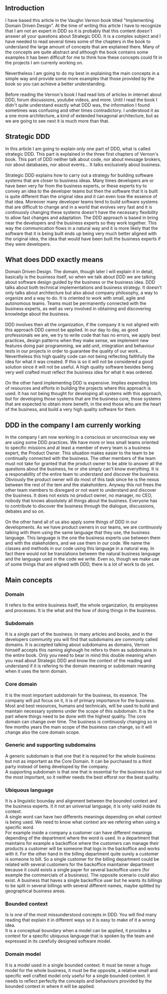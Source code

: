 ## Introduction

I have based this article in the Vaughn Vernon book titled "Implementing Domain Driven Design". At the time of writing this
article I have to recognize that I am not an expert in DDD so it is probably that this content doesn't answer all your 
questions about Strategic DDD. It is a complex subject and I have needed to read several times some of the chapters in the book 
to understand the large amount of concepts that are explained there. Many of the concepts are quite abstract and although the 
book contains some examples it has been difficult for me to think how these concepts could fit in the projects I am currenly 
working on.<br/><br/>
Nevertheless I am going to do my best in explaining the main concepts in a simple way and provide some more examples that 
those provided by the book so you can achieve a better understanding.<br/><br/>
Before reading the Vernon's book I had read lots of articles in internet about DDD, forum discussions, youtube videos, and 
more. Until I read the book I didn't quite understand exactly what DDD was, the information I found sometimes was confusing 
and other times contradictory. I understood it as a one more architecture, a kind of extended hexagonal architecture, but 
as we are going to see next it is much more than that.

## Strategic DDD

In this article I am going to explain only one part of DDD, what is called strategic DDD. This part is explained in the 
three first chapters of Vernon's book. This part of DDD neither talk about code, nor about message brokers, nor about 
databases, nor about events... It talks exclusively about business.<br/><br/>
Strategic DDD explains how to carry out a strategy for building software systems that are closer to business ideas. Many times 
developers are or have been very far from the business experts, or these experts try to convey an idea to the developer 
teams but then the software that it is built is quite different than the original idea and it can even lose the essence 
of that idea. Moreover many developer teams tend to build software systems that are difficult to change and in a world 
that evolves very fast and it is continuosly changing these systems doesn't have the necessary flexibility to allow 
fast changes and adaptation. The DDD approach is based in bring near the developers and the business experts so they 
work together. This way the communication flows in a natural way and it is more likely that the software that it is 
being built ends up being very much better aligned with the original idea, the idea that would have been built the 
business experts if they were developers.


## What does DDD exactly means

Domain Driven Design. The domain, though later I will explain it in detail, basically is the business itself, so when we 
talk about DDD we are talking about software design guided by the business or the business idea.
DDD talks about both technical implementations and business strategy. It doesn't only talks about architecture but also 
about company philosophy, a way to organize and a way to do. It is oriented to work with small, agile and autonomous teams.
Teams must be permanently connected with the business experts, as well as very involved in obtaining and discovering 
knowledge about the business.<br/><br/>
DDD involves then all the organization, if the company it is not aligned with this approach DDD cannot be applied. In our 
day to day, as good professionals we are, we try to write code that has no errors, we apply best practices, design patterns 
when they make sense, we implement new features doing pair programming, we add unit, integration and behaviour tests in 
our projects in order to guarantee the quality of our work... Nevertheless this high quality code can not being reflecting 
faithfully the idea for what it was created. If this is so it will not be considered a good solution since it will not be useful. A high quality software besides being very well crafted must reflect the business idea for what it was ordered.<br/><br/>
On the other hand implementing DDD is expensive. Implies expending lots of resources and efforts in building the projects 
where this approach is used. It has not being thought for developing all systems with this approach, but for developing 
those systems that are the business core, those systems that are expected to obtain more benefit, in the end those who are 
the heart of the business, and build a very high quality software for them.


## DDD in the company I am currenly working

In the company I am now working in a conscious or unconscious way we are using some DDD practices. We have more or less 
small teams oriented to specific missions and at least a member of every team is a business expert, the Product Owner.
This situation makes easier to the team to be continually connected with the business. The other members of the team 
must not take for granted that the product owner to be able to answer all the questions about the business, he or she 
simply can't know everything. It is a responability of the entire team to understand and discover the business. Obviously 
the product owner will do most of this task since he is the nexus between the rest of the tem and the stakeholders.
Anyway this not frees the other team members to disregard or not want to understand and discover the business. It does not 
exists no product owner, no manager, no CEO, nobody that knows absolutely all things about the business. Everyone has to 
contribute to discover the business through the dialogue, discussions, debates and so on.<br/><br/>
On the other hand all of us also apply some things of DDD in our developments. As we have product owners in our teams, we 
are continuosly talking with them using the same language that they use, the business language. This language is the one 
the business experts use between them and with the stakeholders, and we use them in our code. We name the classes and 
methods in our code using this language in a natural way. In fact there would not be translations between the natural 
business language and the language used in the code we write. Even so, though we make use of some things that are aligned 
with DDD, there is a lot of work to do yet.


## Main concepts

### Domain

It refers to the entire business itself, the whole organization, its employees and processes. It is the what and the how of doing things in the business.

### Subdomain 

It is a single part of the business. In many articles and books, and in the developers community you will find that subdomains are commonly called domains. It is accepted talking about subdomains as domains, Vernon himself accepts this naming alghough he refers to them as subdomains in the entire book. Only you need to bear in mind this double meaning when you read about Strategic DDD and know the context of the reading and understand if it is refering to the domain meaning or subdomain meaning when it uses the term domain.

### Core domain

It is the most important subdomain for the business, its essence. The company will put focus on it, it is of primary importance for the business. Most and best resources, humans and technicals, will be used to build and maintain necessary systems under the scope of this subdomain. It is the part where things need to be done with the highest quality. The core domain can change over time. The business is continuosly changing so in few months years the main scope of the business can change, so it will change also the core domain scope.

### Generic and supporting subdomains

A generic subdomain is that one that it is required for the whole business but not as important as the Core Domain. It can be purchased to a third party instead of being developed by the company.  
A supporting subdomain is that one that is essential for the business but not the most important, so it neither needs the best efforst nor the best quality.

### Ubiquous language

It is a linguistic bounday and alignment between the bounded context and the business experts. It it not an universal language, it is only valid inside its context.  
A single word can have two differents meanings depending on what context is being used. We need to know what context are we refering when using a specific word.  
For example inside a company a customer can have different meanings depending of the department where the word is used. In a department that maintains for example a backoffice where the customers can manage their products a customer will be someone that logs in the backoffice and works with it. For the other hand in the billing department quite surely a customer is someone to bill. So a single customer for the billing department could be related with several customers for the backoffice maintainer department because it could exists a single payer for several backoffice users (for example the commercials of a business). The opposite scenario could also exist. A business that haves a single backoffice user but he wants its billings to be split in several billings with several different names, maybe splitted by geographical business areas.

### Bounded context

Is is one of the most missunderstood concepts in DDD. You will find many reading that explain it in different ways so it is easy to make of it a wrong idea.  
It is a conceptual boundary when a model can be applied, it provides a context for a specific ubiquous language that is spoken by the team and expressed in its carefully designed software model.

### Domain model

It is a model used in a single bounded context. It must be never a huge model for the whole business, it must be the opposite, a relative small and specific well crafted model only useful for a single bounded context. It needs to reflect perfectly the concepts and behaviours provided by the bounded context in where it will be applied.











 

 
